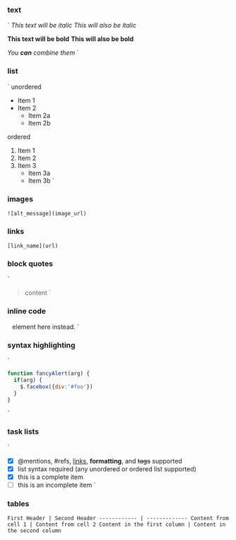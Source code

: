 ### text
`
*This text will be italic*
_This will also be italic_

**This text will be bold**
__This will also be bold__

_You **can** combine them_
`

### list
`
unordered

* Item 1
* Item 2
  * Item 2a
  * Item 2b
  
ordered
1. Item 1
2. Item 2
3. Item 3
   * Item 3a
   * Item 3b
`

### images
`
![alt_message](image_url)
`

### links
`
[link_name](url)
`

### block quotes
`
> content
`

### inline code
`
`<addr> element here instead.
`

### syntax highlighting
`
```javascript
function fancyAlert(arg) {
  if(arg) {
    $.facebox({div:'#foo'})
  }
}
```
`

### task lists
`
- [x] @mentions, #refs, [links](), **formatting**, and <del>tags</del> supported
- [x] list syntax required (any unordered or ordered list supported)
- [x] this is a complete item
- [ ] this is an incomplete item
`

### tables
`
First Header | Second Header
------------ | -------------
Content from cell 1 | Content from cell 2
Content in the first column | Content in the second column
`








